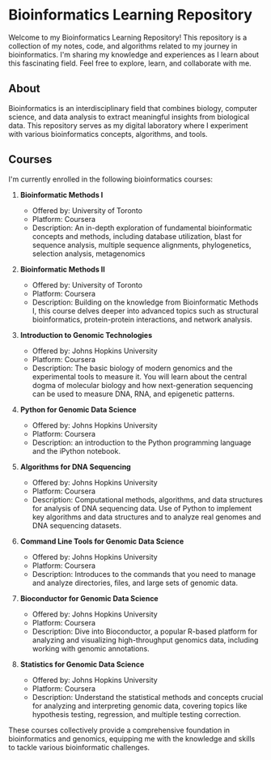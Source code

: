# Bioinformatics Learning Repository

Welcome to my Bioinformatics Learning Repository! This repository is a collection
of my notes, code, and algorithms related to my journey in bioinformatics.
I'm sharing my knowledge and experiences as I learn about this fascinating field.
Feel free to explore, learn, and collaborate with me.


## About

Bioinformatics is an interdisciplinary field that combines biology,
computer science, and data analysis to extract meaningful insights 
from biological data.
This repository serves as my digital laboratory where I experiment
with various bioinformatics concepts, algorithms, and tools.



## Courses

I'm currently enrolled in the following bioinformatics courses:


1. **Bioinformatic Methods I**
   - Offered by: University of Toronto
   - Platform: Coursera
   - Description: An in-depth exploration of fundamental bioinformatic concepts and methods,
                  including database utilization, blast for sequence analysis, multiple sequence alignments,
                  phylogenetics, selection analysis, metagenomics



2. **Bioinformatic Methods II**
   - Offered by: University of Toronto
   - Platform: Coursera
   - Description: Building on the knowledge from Bioinformatic Methods I,
                  this course delves deeper into advanced topics such as structural
                  bioinformatics, protein-protein interactions, and network analysis.


3. **Introduction to Genomic Technologies**
   - Offered by: Johns Hopkins University
   - Platform: Coursera
   - Description: The basic biology of modern genomics and the experimental tools to measure it.
                  You  will  learn about  the central dogma of  molecular  biology  and  how next-generation
                  sequencing can be used to measure DNA, RNA, and epigenetic patterns. 


4. **Python for Genomic Data Science**
   - Offered by: Johns Hopkins University
   - Platform: Coursera
   - Description: an introduction to the Python programming language and the iPython notebook. 


5. **Algorithms for DNA Sequencing**
   - Offered by: Johns Hopkins University
   - Platform: Coursera
   - Description: Computational methods, algorithms, and data structures for analysis of DNA sequencing data.
                  Use of Python to implement key algorithms and data structures and to analyze real genomes
                  and DNA sequencing datasets.


6. **Command Line Tools for Genomic Data Science**
   - Offered by: Johns Hopkins University
   - Platform: Coursera
   - Description:   Introduces to the commands that you need to manage and analyze directories, files, and large sets of genomic data. 
                  



7. **Bioconductor for Genomic Data Science**
   - Offered by: Johns Hopkins University
   - Platform: Coursera
   - Description: Dive into Bioconductor, a popular R-based platform for analyzing and 
                  visualizing high-throughput genomics data, including working with genomic annotations.


8. **Statistics for Genomic Data Science**
   - Offered by: Johns Hopkins University
   - Platform: Coursera
   - Description: Understand the statistical methods and concepts crucial for analyzing and
                  interpreting genomic data, covering topics like hypothesis testing, regression, and multiple testing correction.


These courses collectively provide a comprehensive foundation in bioinformatics and genomics,
equipping me with the knowledge and skills to tackle various bioinformatic challenges.



